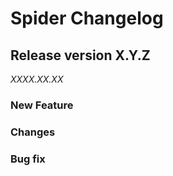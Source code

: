 Spider Changelog
================

## Release version X.Y.Z
*XXXX.XX.XX*

### New Feature

### Changes

### Bug fix
